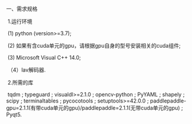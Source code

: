 一、需求规格

​	1.运行环境

​		(1) python (version>=3.7);

​		(2) 如果有含cuda单元的gpu，请根据gpu自身的型号安装相关的cuda组件;

​		(3) Microsoft Visual C++ 14.0;

​	 （4）lav解码器.

​	2.所需的库

​		tqdm ; typeguard ; visualdl>=2.1.0 ; opencv-python ; PyYAML ; shapely ; scipy ; terminaltables ; pycocotools ; setuptools>=42.0.0 ; paddlepaddle-gpu=2.1.1(有带cuda单元的gpu)/paddlepaddle=2.1.1(无带cuda单元的gpu) ; Pyqt5.
